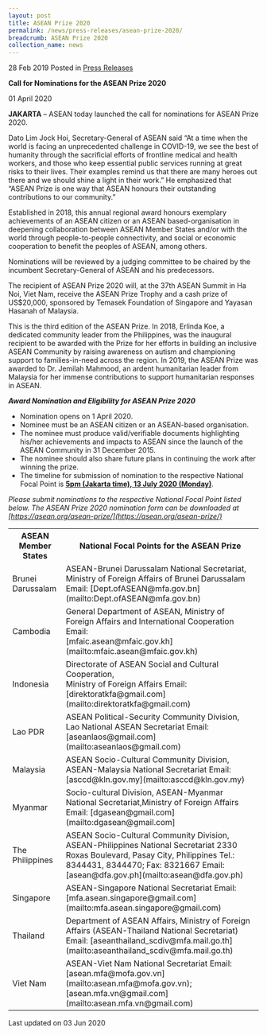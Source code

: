 ```yaml
---
layout: post
title: ASEAN Prize 2020
permalink: /news/press-releases/asean-prize-2020/
breadcrumb: ASEAN Prize 2020
collection_name: news
---
```


28 Feb 2019 Posted in [Press Releases](/news/press-releases)


**Call for Nominations for the ASEAN Prize 2020**

01 April 2020 

**JAKARTA** – ASEAN today launched the call for nominations for ASEAN Prize 2020.

Dato Lim Jock Hoi, Secretary-General of ASEAN said “At a time when the world is facing an unprecedented challenge in COVID-19, we see the best of humanity through the sacrificial efforts of frontline medical and health workers, and those who keep essential public services running at great risks to their lives. Their examples remind us that there are many heroes out there and we should shine a light in their work.” He emphasized that “ASEAN Prize is one way that ASEAN honours their outstanding contributions to our community.”

Established in 2018, this annual regional award honours exemplary achievements of an ASEAN citizen or an ASEAN based-organisation in deepening collaboration between ASEAN Member States and/or with the world through people-to-people connectivity, and social or economic cooperation to benefit the peoples  of ASEAN, among others.

Nominations will be reviewed by a judging committee to be chaired by the incumbent Secretary-General of ASEAN and his predecessors.

The recipient of ASEAN Prize 2020 will, at the 37th ASEAN Summit in Ha Noi, Viet Nam, receive the ASEAN Prize Trophy and a cash prize of US$20,000, sponsored by Temasek Foundation of Singapore and Yayasan Hasanah of Malaysia.

This is the third edition of the ASEAN Prize. In 2018, Erlinda Koe, a dedicated community leader from the Philippines, was the inaugural recipient to be awarded with the Prize for her efforts in building an inclusive ASEAN Community by raising awareness on autism and championing support to families-in-need across the region. In 2019, the ASEAN Prize was awarded to Dr. Jemilah Mahmood, an ardent humanitarian leader from Malaysia for her immense contributions to support humanitarian responses in ASEAN.


***Award Nomination and Eligibility for ASEAN Prize 2020***

* Nomination opens on 1 April 2020.
* Nominee must be an ASEAN citizen or an ASEAN-based organisation.
* The nominee must produce valid/verifiable documents highlighting his/her achievements and impacts to ASEAN since the launch of the ASEAN Community in 31 December 2015.
* The nominee should also share future plans in continuing the work after winning the prize.
* The timeline for submission of nomination to the respective National Focal Point is **<u>5pm (Jakarta time), 13 July 2020 (Monday)</u>**.


*Please submit nominations to the respective National Focal Point listed below. The ASEAN Prize 2020 nomination form can be downloaded at [https://asean.org/asean-prize/](https://asean.org/asean-prize/)*


<table>
 <tr>
  <th>ASEAN Member States</th>
  <th>National Focal Points for the ASEAN Prize</th>
 </tr>
 <tr>
  <td>Brunei Darussalam</td>
  <td>ASEAN-Brunei Darussalam National Secretariat,<br>
Ministry of Foreign Affairs of Brunei Darussalam<br>
Email: [Dept.ofASEAN@mfa.gov.bn](mailto:Dept.ofASEAN@mfa.gov.bn)</td>
 </tr>
 <tr>
  <td>Cambodia</td>
  <td>General Department of ASEAN, Ministry of Foreign Affairs and International Cooperation Email:<br> [mfaic.asean@mfaic.gov.kh](mailto:mfaic.asean@mfaic.gov.kh)</td>
 </tr>
 <tr>
  <td>Indonesia</td>
  <td>Directorate of ASEAN Social and Cultural Cooperation,<br>Ministry of Foreign Affairs Email: [direktoratkfa@gmail.com](mailto:direktoratkfa@gmail.com)</td>
 </tr>
 <tr>
  <td>Lao PDR</td>
  <td>ASEAN Political-Security Community Division, Lao National ASEAN Secretariat Email:<br> [aseanlaos@gmail.com](mailto:aseanlaos@gmail.com)</td>
 </tr>
 <tr>
  <td>Malaysia</td>
  <td>ASEAN Socio-Cultural Community Division, ASEAN-Malaysia National Secretariat Email: [asccd@kln.gov.my](mailto:asccd@kln.gov.my)</td>
 </tr>
 <tr>
  <td>Myanmar</td>
  <td>Socio-cultural Division, ASEAN-Myanmar National Secretariat,Ministry of Foreign Affairs<br>Email: [dgasean@gmail.com](mailto:dgasean@gmail.com]</td>
 </tr>
 <tr>
  <td>The Philippines</td>
  <td>ASEAN Socio-Cultural Community Division, ASEAN-Philippines National Secretariat 2330 Roxas Boulevard, Pasay City, Philippines Tel.: 8344431, 8344470; Fax: 8321667 Email: [asean@dfa.gov.ph](mailto:asean@dfa.gov.ph)</td>
 </tr>
 <tr>
  <td>Singapore</td>
  <td>ASEAN-Singapore National Secretariat Email: [mfa.asean.singapore@gmail.com](mailto:mfa.asean.singapore@gmail.com)</td>
 </tr>
 <tr>
  <td>Thailand</td>
  <td>	
Department of ASEAN Affairs, Ministry of Foreign Affairs (ASEAN-Thailand National Secretariat) Email: [aseanthailand_scdiv@mfa.mail.go.th](mailto:aseanthailand_scdiv@mfa.mail.go.th)</td>
 </tr>
 <tr>
  <td>Viet Nam</td>
  <td>ASEAN-Viet Nam National Secretariat Email: [asean.mfa@mofa.gov.vn](mailto:asean.mfa@mofa.gov.vn); [asean.mfa.vn@gmail.com](mailto:asean.mfa.vn@gmail.com)</td>
 </tr>
</table>


<p class="right-side-updated">Last updated on 03 Jun 2020</p> 
